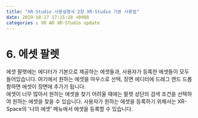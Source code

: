 ```yaml
---
title: "XR-Studio 사용설명서 2장 XR-Studio 기본 사용법"
date: 2019-10-17 17:15:28 +0900
categories : VR AR XR-Studio update
---
```


# 6. 에셋 팔렛 
에셋 팔렛에는 에디터가 기본으로 제공하는 에셋들과, 사용자가 등록한 에셋들이 모두 들어있습니다.
여기에서 원하는 에셋을 마우스로 선택, 장면 에디터에 드래그 앤드 드롭함하면 에셋이 장면에 추가가 됩니다.  
에셋이 너무 많아서 원하는 에셋을 찾기 어려울 때에는 팔렛 상단의 검색 조건을 선택하여 원하는 에셋을 찾을 수 있습니다. 
사용자가 원하는 에셋을 등록하기 위해서는 XR-Space의 '나의 에셋' 메뉴에서 에셋을 등록할 수 있습니다.  
